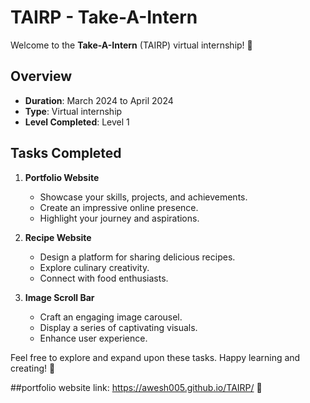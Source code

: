 # TAIRP - Take-A-Intern

Welcome to the **Take-A-Intern** (TAIRP) virtual internship! 🌟

## Overview
- **Duration**: March 2024 to April 2024
- **Type**: Virtual internship
- **Level Completed**: Level 1

## Tasks Completed
1. **Portfolio Website**
   - Showcase your skills, projects, and achievements.
   - Create an impressive online presence.
   - Highlight your journey and aspirations.

2. **Recipe Website**
   - Design a platform for sharing delicious recipes.
   - Explore culinary creativity.
   - Connect with food enthusiasts.

3. **Image Scroll Bar**
   - Craft an engaging image carousel.
   - Display a series of captivating visuals.
   - Enhance user experience.

Feel free to explore and expand upon these tasks. Happy learning and creating! 🚀

 ##portfolio website link: https://awesh005.github.io/TAIRP/ 🌟
